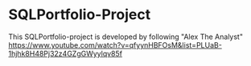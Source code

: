 # SQLPortfolio-Project
This SQLPortfolio-project is developed by following "Alex The Analyst" https://www.youtube.com/watch?v=qfyynHBFOsM&list=PLUaB-1hjhk8H48Pj32z4GZgGWyylqv85f 
